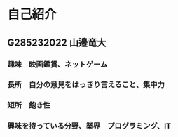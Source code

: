 # 自己紹介

## G285232022 山邉竜大

### 趣味　映画鑑賞、ネットゲーム

### 長所　自分の意見をはっきり言えること、集中力

### 短所　飽き性

### 興味を持っている分野、業界　プログラミング、IT
